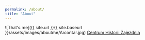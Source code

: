 ```yaml
---
permalink: /about/
title: "About"
---
```


![That's me]({{ site.url }}{{ site.baseurl }}/assets/images/aboutme/Arcontar.jpg)
[Centrum Historii Zajezdnia](https://www.zajezdnia.org)